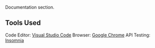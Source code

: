 Documentation section.

## Tools Used

Code Editor: [Visual Studio Code](https://code.visualstudio.com/)
Browser: [Google Chrome](https://www.google.com/chrome/?brand=CHBD&brand=CHBD&gclid=Cj0KCQjw2qKmBhCfARIsAFy8buLQPwaswiW3NUofbx_LL9bp0FdKe-SXWjBnpAtvVeFrM6l6RCHsH4MaAswuEALw_wcB&gclsrc=aw.ds)
API Testing: [Insomnia](https://insomnia.rest/)
